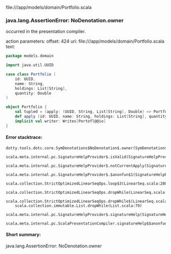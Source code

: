 file://<WORKSPACE>/app/models/domain/Portfolio.scala
### java.lang.AssertionError: NoDenotation.owner

occurred in the presentation compiler.

action parameters:
offset: 424
uri: file://<WORKSPACE>/app/models/domain/Portfolio.scala
text:
```scala
package models.domain

import java.util.UUID

case class Portfolio (
    id: UUID,
    name: String,
    holdings: List[String],
    quantity: Double
)

object Portfolio {
    val tupled = (apply: (UUID, String, List[String], Double) => Portfolio).tupled
    def apply (id: UUID, name: String, holdings: List[String], quantity: Double): Portfolio = apply(id, name, holdings, quantity)
    implicit val writer: Writes[Portofl@@io]
}
```



#### Error stacktrace:

```
dotty.tools.dotc.core.SymDenotations$NoDenotation$.owner(SymDenotations.scala:2582)
	scala.meta.internal.pc.SignatureHelpProvider$.isValid(SignatureHelpProvider.scala:83)
	scala.meta.internal.pc.SignatureHelpProvider$.notCurrentApply(SignatureHelpProvider.scala:94)
	scala.meta.internal.pc.SignatureHelpProvider$.$anonfun$1(SignatureHelpProvider.scala:48)
	scala.collection.StrictOptimizedLinearSeqOps.loop$3(LinearSeq.scala:280)
	scala.collection.StrictOptimizedLinearSeqOps.dropWhile(LinearSeq.scala:282)
	scala.collection.StrictOptimizedLinearSeqOps.dropWhile$(LinearSeq.scala:278)
	scala.collection.immutable.List.dropWhile(List.scala:79)
	scala.meta.internal.pc.SignatureHelpProvider$.signatureHelp(SignatureHelpProvider.scala:48)
	scala.meta.internal.pc.ScalaPresentationCompiler.signatureHelp$$anonfun$1(ScalaPresentationCompiler.scala:375)
```
#### Short summary: 

java.lang.AssertionError: NoDenotation.owner